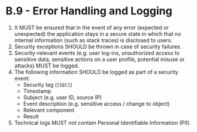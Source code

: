 # B.9 - Error Handling and Logging

1. It MUST be ensured that in the event of any error (expected or unexpected) the application stays in a secure state in which that no internal information (such as stack traces) is disclosed to users.
2. Security exceptions SHOULD be thrown in case of security failures.
3. Security-relevant events (e.g. user log-ins, unauthorized access to sensitive data, sensitive actions on a user profile, potential misuse or attacks) MUST be logged.
4. The following information SHOULD be logged as part of a security event:
    - Security tag (`[SEC]`)
    - Timestamp
    - Subject (e.g. user ID, source IP)
    - Event description (e.g. sensitive access / change to object)
    - Relevant component
    - Result
5. Technical logs MUST not contain Personal Identifiable Information (PII).
